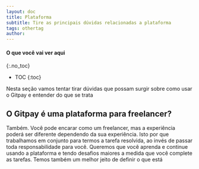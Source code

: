 ```yaml
---
layout: doc
title: Plataforma
subtitle: Tire as principais dúvidas relacionadas a plataforma
tags: othertag
author:
---
```


#### O que você vai ver aqui
{:.no_toc}
* TOC
{:toc}

Nesta seção vamos tentar tirar dúvidas que possam surgir sobre como usar o Gitpay e entender do que se trata

## O Gitpay é uma plataforma para freelancer? 
Também. Você pode encarar como um freelancer, mas a experiência poderá ser diferente dependendo da sua experiência. Isto por que trabalhamos em conjunto para termos a tarefa resolvida, ao invés de passar toda responsabilidade para você. Queremos que você aprenda e continue usando a plataforma e tendo desafios maiores a medida que você complete as tarefas.
Temos também um melhor jeito de definir o que está 

